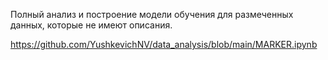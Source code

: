 
Полный анализ и построение модели обучения для размеченных данных, которые не имеют описания.

https://github.com/YushkevichNV/data_analysis/blob/main/MARKER.ipynb

